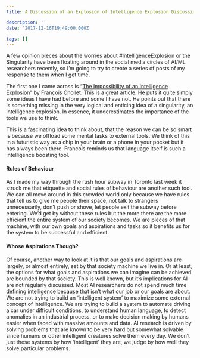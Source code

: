 ```yaml
---
title: A Discussion of an Explosion of Intelligence Explosion Discussions

description: ''
date: '2017-12-16T19:49:00.000Z'

tags: []
---
```


A few opinion pieces about the worries about #IntelligenceExplosion or the Singularity have been floating around in the social media circles of AI/ML researchers recently, so I’m going to try to create a series of posts of my response to them when I get time.

The first one I came across is “[The Impossibility of an Intelligence Explosion](https://medium.com/@francois.chollet/the-impossibility-of-intelligence-explosion-5be4a9eda6ec)” by François Chollet. This is a great article. He puts it quite simply some ideas I have had before and some I have not. He points out that there is something missing in the very logical and enticing idea of a singularity, an intelligence explosion. In essence, it underestimates the importance of the tools we use to think.  

This is a fascinating idea to think about, that the reason we can be so smart is because we offload some mental tasks to external tools. We think of this in a futuristic way as a chip in your brain or a phone in your pocket but it has always been there. Francois reminds us that language itself is such a intelligence boosting tool.

#### Rules of Behaviour

As I made my way through the rush hour subway in Toronto last week it struck me that etiquette and social rules of behaviour are another such tool. We can all move around in this crowded world only because we have rules that tell us to give me people their space, not talk to strangers unnecessarily, don’t push or shove, let people exit the subway before entering. We’d get by without these rules but the more there are the more efficient the entire system of our society becomes. We are pieces of that machine, with our own goals and aspirations and tasks so it benefits us for the system to be successful and efficient.

#### Whose Aspirations Though?

Of course, another way to look at it is that our goals and aspirations are largely, or almost entirely, set by that society machine we live in. Or at least, the options for what goals and aspirations we can imagine can be achieved are bounded by that society. This is well known, but it’s implications for AI are not regularly discussed. Most AI researchers do not spend much time defining intelligence because that isn’t what our job or our goals are about. We are not trying to build an ‘intelligent system’ to maximize some external concept of intelligence. We are trying to build a system to automate driving a car under difficult conditions, to understand human language, to detect anomalies in an industrial process, or to make decision making by humans easier when faced with massive amounts and data. AI research is driven by solving problems that are known to be very hard but somewhat solvable since humans or other intelligent creatures solve them every day. We don’t just these systems by how ‘intelligent’ they are, we judge by how well they solve particular problems.
